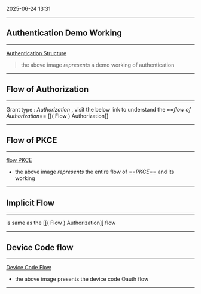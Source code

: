2025-06-24 13:31

---


## Authentication Demo Working 
---
[Authentication Structure](<auth-struc.png>)

> the above image *represents* a demo working of authentication

---

## Flow of Authorization
---
Grant type : *Authorization* , visit the below link to understand the ==*flow of Authorization*==
[[( Flow ) Authorization]]

---
## Flow of PKCE
---
[flow PKCE](<flow-pkce.png>)
- the above image *represents* the entire flow of ==*PKCE*== and its working
----

## Implicit Flow
---
is same as the [[( Flow ) Authorization]] flow

---

## Device Code flow 
---

[Device Code Flow](<device-code-flow.png>)

* the above image presents the device code Oauth flow


---
